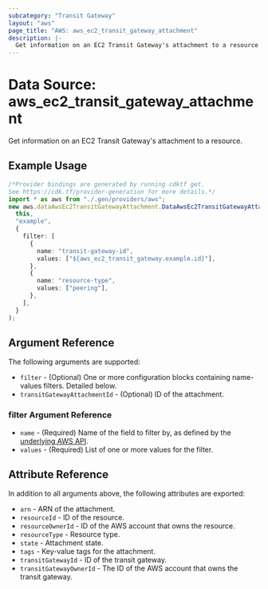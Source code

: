 ```yaml
---
subcategory: "Transit Gateway"
layout: "aws"
page_title: "AWS: aws_ec2_transit_gateway_attachment"
description: |-
  Get information on an EC2 Transit Gateway's attachment to a resource
---
```


# Data Source: aws\_ec2\_transit\_gateway\_attachment

Get information on an EC2 Transit Gateway's attachment to a resource.

## Example Usage

```typescript
/*Provider bindings are generated by running cdktf get.
See https://cdk.tf/provider-generation for more details.*/
import * as aws from "./.gen/providers/aws";
new aws.dataAwsEc2TransitGatewayAttachment.DataAwsEc2TransitGatewayAttachment(
  this,
  "example",
  {
    filter: [
      {
        name: "transit-gateway-id",
        values: ["${aws_ec2_transit_gateway.example.id}"],
      },
      {
        name: "resource-type",
        values: ["peering"],
      },
    ],
  }
);

```

## Argument Reference

The following arguments are supported:

* `filter` - (Optional) One or more configuration blocks containing name-values filters. Detailed below.
* `transitGatewayAttachmentId` - (Optional) ID of the attachment.

### filter Argument Reference

* `name` - (Required) Name of the field to filter by, as defined by the [underlying AWS API](https://docs.aws.amazon.com/AWSEC2/latest/APIReference/API_DescribeTransitGatewayAttachments.html).
* `values` - (Required) List of one or more values for the filter.

## Attribute Reference

In addition to all arguments above, the following attributes are exported:

* `arn` - ARN of the attachment.
* `resourceId` - ID of the resource.
* `resourceOwnerId` - ID of the AWS account that owns the resource.
* `resourceType` - Resource type.
* `state` - Attachment state.
* `tags` - Key-value tags for the attachment.
* `transitGatewayId` - ID of the transit gateway.
* `transitGatewayOwnerId` - The ID of the AWS account that owns the transit gateway.
